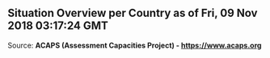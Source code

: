 ## Situation Overview per Country as of Fri, 09 Nov 2018 03:17:24 GMT

Source: **ACAPS (Assessment Capacities Project) - https://www.acaps.org**